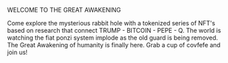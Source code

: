 WELCOME TO THE GREAT AWAKENING

Come explore the mysterious rabbit hole with a tokenized series of NFT's based on research that connect TRUMP - BITCOIN - PEPE - Q. The world is watching the fiat ponzi system implode as the old guard is being removed. The Great Awakening of humanity is finally here. Grab a cup of covfefe and join us!
